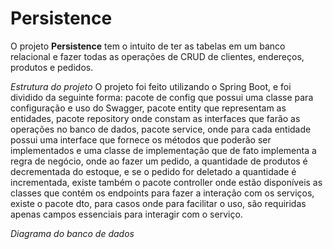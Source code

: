# Persistence

O projeto **Persistence** tem o intuito de ter as tabelas em um banco relacional e fazer todas as operações de CRUD de clientes, endereços, produtos e pedidos.

*Estrutura do projeto*
O projeto foi feito utilizando o Spring Boot, e foi dividido da seguinte forma: pacote de config que possui uma classe para configuração e uso do Swagger, pacote entity que representam as entidades, pacote repository onde constam as interfaces que farão as operações no banco de dados, pacote service, onde para cada entidade possui uma interface que fornece os métodos que poderão ser implementados e uma classe de implementação que de fato implementa a regra de negócio, onde ao fazer um pedido, a quantidade de produtos é decrementada do estoque, e se o pedido for deletado a quantidade é incrementada, existe também o pacote controller onde estão disponíveis as classes que contém os endpoints para fazer a interação com os serviços, existe o pacote dto, para casos onde para facilitar o uso, são requiridas apenas campos essenciais para interagir com o serviço.

*Diagrama do banco de dados*


